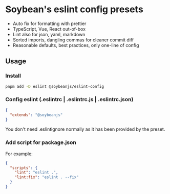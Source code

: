 # Soybean's eslint config presets

- Auto fix for formatting with prettier
- TypeScript, Vue, React out-of-box
- Lint also for json, yaml, markdown
- Sorted imports, dangling commas for cleaner commit diff
- Reasonable defaults, best practices, only one-line of config

## Usage

### Install

```bash
pnpm add -D eslint @soybeanjs/eslint-config
```

### Config eslint (.eslintrc | .eslintrc.js | .eslintrc.json)

```json
{
  "extends": "@soybeanjs"
}
```

You don't need .eslintignore normally as it has been provided by the preset.

### Add script for package.json

For example:

```json
{
  "scripts": {
    "lint": "eslint .",
    "lint:fix": "eslint . --fix"
  }
}
```
